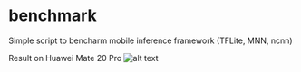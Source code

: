 # benchmark
Simple script to bencharm mobile inference framework (TFLite, MNN, ncnn)

Result on Huawei Mate 20 Pro
![alt text](https://github.com/windmaple/benchmark/raw/master/Picture1.png)
